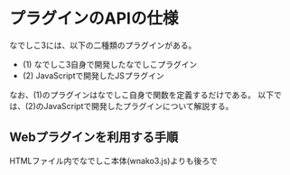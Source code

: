# プラグインのAPIの仕様

なでしこ3には、以下の二種類のプラグインがある。

 - (1) なでしこ3自身で開発したなでしこプラグイン
 - (2) JavaScriptで開発したJSプラグイン

なお、(1)のプラグインはなでしこ自身で関数を定義するだけである。
以下では、(2)のJavaScriptで開発したプラグインについて解説する。


## Webプラグインを利用する手順

HTMLファイル内でなでしこ本体(wnako3.js)よりも後ろで<script src="(JSプラグイン).js">と記述して読み込む。

なお「wnako3.js」を読み込むと、ブラウザの「navigator」オブジェクトにプロパティ「nako3」(navigator.nako3)にコンパイラのインスタンスが作成される。

## プラグイン側の実装方法

プラグインの実体は、Objectである。

```
{
  '定数名': { 定義 },
  '命令名': { 定義 },
  ...
}
```

### 定義：関数

プラグインの実体は、Object。実際の関数定義は、fnプロパティに行う。実際の関数の引数に加えて、システムを表すsysを用意する。

```
{
  '関数名': { // @関数の説明 // @ヨミガナ
    type: 'func', // 関数であれば func にする
    josi: [['を', 'から'], ['まで']], // 助詞を配列で宣言する (可変長引数として扱いたい助詞は末尾で宣言する)
    isVariableJosi: false, // 末尾の助詞を可変長引数として扱う場合 true にする
    uses: [], // この関数から別の関数を呼ぶ場合に記述する // (TODO: #282)
    fn: function (aFrom, aTo, sys) { ... }, // 関数の実態
    return_none: false // 戻り値を返すかどうか
  },
  ...
}
```

なお、コメントを記述した場合、`npm run build:command`を実行すると自動的にコマンドマニュアルが生成される。

### 定義：定数

typeプロパティに「const」を指定して、valueプロパティに値を指定する。

```
{ type: 'const', value: 100 } // @ヨミガナ
```

### 定義：変数

typeプロパティに「var」を指定して、valueプロパティに値を指定する。

```
{ type: 'var', value: 100 } // @ヨミガナ
```


### プラグインの自動登録

プラグインの末尾に以下のコードを仕込むとscriptタグで読み込んだときシステムに登録できる。

```
if (typeof (navigator) === 'object') {
  navigator.nako3.addPluginObject(プラグイン名, オブジェクト)
}
```

## 初期化メソッド

以下のようなエントリを用意しておくと、プラグインを取り込み、初回実行するときに初期化メソッドが実行される。(ただし、プラグイン取り込み時に、 `!{プラグイン名}:初期化` というメソッド名にリネームされる)

```
{
  '初期化': {
    type: 'func',
    josi: [],
    fn: function (sys) { ... }
  }
  ...
}
```

## クリアメソッド

以下のようなエントリを用意しておくと、プログラム終了時（あるいはクリア時）にプラグインごとプログラムが実行される。

```
{
  '!クリア': {
    type: 'func',
    josi: [],
    fn: function (sys) { ... }
  }
  ...
}
```


## プラグイン側からシステム変数へのアクセス

関数を定義したとき、プラグイン関数側からシステムにアクセスしなければならない場合がある。
以下は引数のない関数を定義した例だが、必ず必要とされる引数の末尾に実行したシステムのthisを保持するオブジェクトが渡される。
このオブジェクトを参照することで、システム変数にアクセスできる。

```
{
  type: 'func',
  josi: [],
  fn: function (sys) {
    console.log(sys)
  }
}
```

例えば、なでしこで管理されている変数「A」にアクセスしたいときは、以下のようなコードを記述する。なお、ローカル変数を参照するときpure: trueの関数は正しく動作しない。

```
{
  type: 'func',
  josi: [],
  fn: function (sys) {
    const a = sys.__findVar('A')
    console.log(a)
  }
}
```

そのほかに、なでしこ側で定義した関数「HOGE」を実行したいときは、以下のように記述する。

```
{
  type: 'func',
  josi: [],
  fn: function (sys) {
    const result = sys.__exec('HOGE', [arg1, arg2, arg3, sys])
    console.log(result)
  }
}
```

また、関数の引数に与える、sysはなでしこ自身を表す。
もし、代入的関数呼び出し(setter)であれば、sys.isSetterにtrueの値が入る。


なお、プラグインでは、以下のメソッドが使えるようになる。(すべてsrc/plugin_system.jsで定義されている。システム関数の初期化時に、これらの関数が追加される)

 - sys.__findVar(name)
 - sys.__exec(name, params)

関数内で、システム・グローバル変数にアクセスするには、``sys.__v0['変数名']``でアクセスできる。

なお、最後の助詞を可変長引数として扱う場合、システム変数は末尾の引数の末尾の要素として挿入される。

```
{
  type: 'func',
  josi: [['は'], ['で']],
  isVariableJosi: true,
  fn: function (a, ...b) {
    const sys = b.pop()
    const result = sys.__exec('HOGE', [arg1, arg2, arg3, sys])
    console.log(result)
  }
}
```

## 非同期モードに対応した関数を作る場合

v3.2.22で導入された非同期モードに対応した関数を作るには、以下のように記述する。

```
  fn: function (n, sys) {
      if (sys.__genMode == '非同期モード') {
        sys.async = true // 非同期モードを使うことを明示
        setTimeout(() => {
          sys.nextAsync(sys) // ここで非同期処理が完了した時にこの関数を呼ぶ
        }, n * 1000)
      } else {
        // 非同期モードに対応していない時の処理
        throw new Error('「!非同期モード」で使ってください')
      }
  }
```

 - (参考)[秒待機](https://github.com/kujirahand/nadesiko3/blob/f3d51519aff77df04b0d9b1e29ed16914a3f0e74/src/plugin_system.js#L1808)




